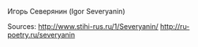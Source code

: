 Игорь Северянин (Igor Severyanin)

Sources:
http://www.stihi-rus.ru/1/Severyanin/
http://ru-poetry.ru/severyanin
